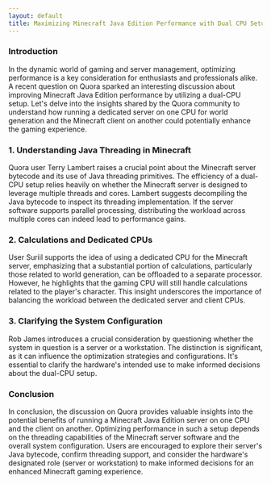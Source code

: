 ```yaml
---
layout: default
title: Maximizing Minecraft Java Edition Performance with Dual CPU Setup
---
```


### Introduction
In the dynamic world of gaming and server management, optimizing performance is a key consideration for enthusiasts and professionals alike. A recent question on Quora sparked an interesting discussion about improving Minecraft Java Edition performance by utilizing a dual-CPU setup. Let's delve into the insights shared by the Quora community to understand how running a dedicated server on one CPU for world generation and the Minecraft client on another could potentially enhance the gaming experience.

### 1. Understanding Java Threading in Minecraft
Quora user Terry Lambert raises a crucial point about the Minecraft server bytecode and its use of Java threading primitives. The efficiency of a dual-CPU setup relies heavily on whether the Minecraft server is designed to leverage multiple threads and cores. Lambert suggests decompiling the Java bytecode to inspect its threading implementation. If the server software supports parallel processing, distributing the workload across multiple cores can indeed lead to performance gains.

### 2. Calculations and Dedicated CPUs
User Suriil supports the idea of using a dedicated CPU for the Minecraft server, emphasizing that a substantial portion of calculations, particularly those related to world generation, can be offloaded to a separate processor. However, he highlights that the gaming CPU will still handle calculations related to the player's character. This insight underscores the importance of balancing the workload between the dedicated server and client CPUs.

### 3. Clarifying the System Configuration
Rob James introduces a crucial consideration by questioning whether the system in question is a server or a workstation. The distinction is significant, as it can influence the optimization strategies and configurations. It's essential to clarify the hardware's intended use to make informed decisions about the dual-CPU setup.

### Conclusion
In conclusion, the discussion on Quora provides valuable insights into the potential benefits of running a Minecraft Java Edition server on one CPU and the client on another. Optimizing performance in such a setup depends on the threading capabilities of the Minecraft server software and the overall system configuration. Users are encouraged to explore their server's Java bytecode, confirm threading support, and consider the hardware's designated role (server or workstation) to make informed decisions for an enhanced Minecraft gaming experience.